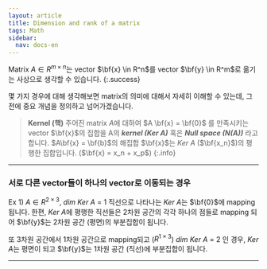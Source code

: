 ```yaml
---
layout: article
title: Dimension and rank of a matrix
tags: Math
sidebar:
  nav: docs-en
---
```


Matrix $A \in R^{m \times n}$는 vector $\bf{x} \in R^n$를 vector $\bf{y} \in R^m$로 옮기는 사상으로 생각할 수 있습니다. {:.success}

몇 가지 경우에 대해 생각해보면 matrix의 의미에 대해서 자세히 이해할 수 있는데, 그 전에 중요 개념을 정의하고 넘어가겠습니다.

> **Kernel (핵)**
주어진 matrix $A$에 대하여 $A \bf{x} = \bf{0}$ 를 만족시키는 vector $\bf{x}$의 집합을 A의 ***kernel (Ker A)*** 혹은 ***Null space (N(A))*** 라고 합니다.
$A\bf{x} = \bf{b}$의 해집합 $\bf{x}$는 *Ker A* ($\bf{x_n}$)의 평행한 집합입니다. ($\bf{x} = x_n + x_p$)
{:.info}


---

### 서로 다른 vector들이 하나의 vector로 이동되는 경우

Ex 1) $A \in R^{2 \times 3}$, *dim Ker A* = 1
직선으로 나타나는 *Ker A*는 $\bf{0}$에 mapping 됩니다. 한편, *Ker A*에 평행한 직선들은 2차원 공간의 각각 하나의 점들로 mapping 되어 $\bf{y}$는 2차원 공간 (평면)의 부분집합이 됩니다.

또 3차원 공간에서 1차원 공간으로 mapping되고 ($R^{1 \times 3}$) *dim Ker A* = 2 인 경우, *Ker A*는 평면이 되고 $\bf{y}$는 1차원 공간 (직선)에 부분집합이 됩니다.


---
